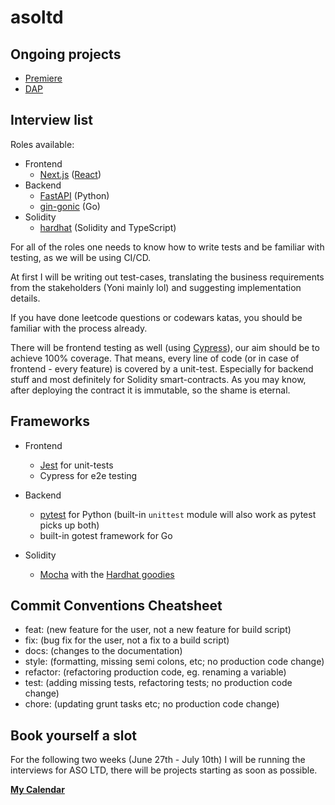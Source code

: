 # asoltd

## Ongoing projects

- [Premiere](https://github.com/premiere-sh)
- [DAP](https://github.com/piotrostr/dap)

## Interview list

Roles available:

- Frontend
  - [Next.js](https://nextjs.org/) ([React](https://reactjs.org/))
- Backend
  - [FastAPI](https://fastapi.tiangolo.com/) (Python)
  - [gin-gonic](https://github.com/gin-gonic/gin) (Go)
- Solidity
  - [hardhat](https://hardhat.org/) (Solidity and TypeScript)

For all of the roles one needs to know how to write tests and be familiar with
testing, as we will be using CI/CD.

At first I will be writing out test-cases, translating the business
requirements from the stakeholders (Yoni mainly lol) and suggesting implementation
details.

If you have done leetcode questions or codewars katas, you should be familiar
with the process already.

There will be frontend testing as well (using
[Cypress](https://go.cypress.io/get-started)), our aim should be to achieve
100% coverage. That means, every line of code (or in case of frontend - every
feature) is covered by a unit-test. Especially for backend stuff and most
definitely for Solidity smart-contracts. As you may know, after deploying the
contract it is immutable,
so the shame is eternal.

## Frameworks

- Frontend

  - [Jest](https://jestjs.io/) for unit-tests
  - Cypress for e2e testing

- Backend

  - [pytest](https://docs.pytest.org/en/7.1.x/contents.html) for Python
    (built-in `unittest` module will also work as pytest
    picks up both)
  - built-in gotest framework for Go

- Solidity
  - [Mocha](https://mochajs.org/) with the [Hardhat goodies](https://hardhat.org/tutorial/testing-contracts)

## Commit Conventions Cheatsheet

* feat: (new feature for the user, not a new feature for build script)
* fix: (bug fix for the user, not a fix to a build script)
* docs: (changes to the documentation)
* style: (formatting, missing semi colons, etc; no production code change)
* refactor: (refactoring production code, eg. renaming a variable)
* test: (adding missing tests, refactoring tests; no production code change)
* chore: (updating grunt tasks etc; no production code change)

## Book yourself a slot

For the following two weeks (June 27th - July 10th) I will be running the
interviews for ASO LTD, there will be projects starting as soon as possible.

**[My Calendar](https://calendly.com/piotr-ostrowski/30min)**
